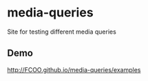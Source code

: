 # media-queries
Site for testing different media queries

## Demo

http://FCOO.github.io/media-queries/examples 